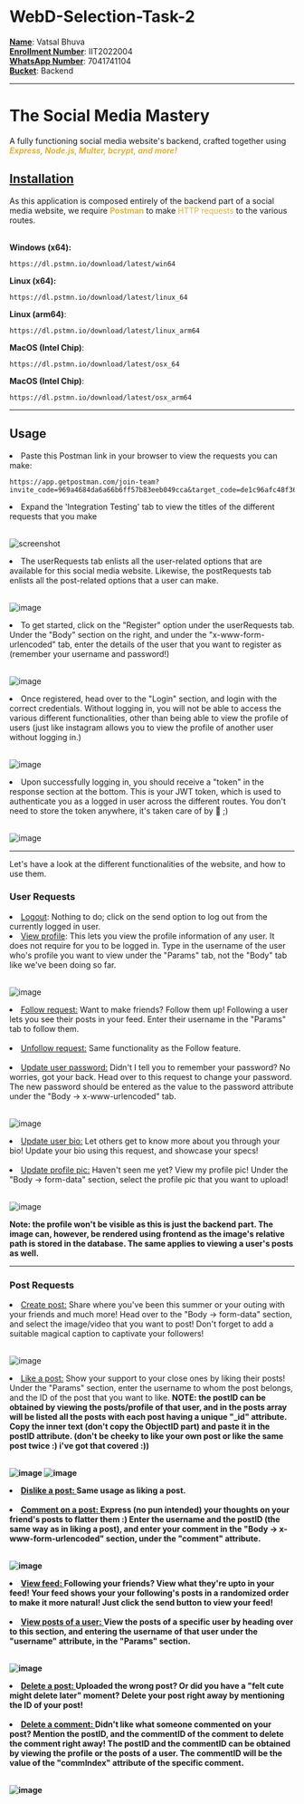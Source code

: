 # WebD-Selection-Task-2

<ins>**Name**</ins>: Vatsal Bhuva <br />
<ins>**Enrollment Number**</ins>: IIT2022004 <br />
<ins>**WhatsApp Number**</ins>: 7041741104 <br />
<ins>**Bucket**</ins>: Backend <br />

<hr>
<h1>The Social Media Mastery </h1>
<p> A fully functioning social media website's backend, crafted together using <strong><i style="color: rgb(227, 177, 51)">Express, Node.js, Multer, bcrypt, and more! </i></strong>

<h2 style="border-bottom: none"><ins>Installation</ins></h2>
As this application is composed entirely of the backend part of a social media website,
we require <strong style="color: rgb(227, 177, 51)">Postman</strong> to make <span style="color: rgb(227, 177, 51)">HTTP requests</span> to the various
routes. <br><br>

<strong>Windows (x64):</strong>
```
https://dl.pstmn.io/download/latest/win64
```
<strong>Linux (x64):</strong>
```
https://dl.pstmn.io/download/latest/linux_64
```
<strong>Linux (arm64)</strong>:
```
https://dl.pstmn.io/download/latest/linux_arm64
```
<strong>MacOS (Intel Chip)</strong>:
```
https://dl.pstmn.io/download/latest/osx_64
```
<strong>MacOS (Intel Chip)</strong>:
```
https://dl.pstmn.io/download/latest/osx_arm64
```
<hr>

<h2>Usage
</h2>

<li>Paste this Postman link in your browser to view the requests you can make: </li>

```
https://app.getpostman.com/join-team?invite_code=969a4684da6a66b6ff57b83eeb049cca&target_code=de1c96afc48f36811ff9f904a023471c
```

<li>Expand the 'Integration Testing' tab to view the titles of the different requests that you make</li><br>

![screenshot](assets/screenshots/integration-testing.png)

<li>The userRequests tab enlists all the user-related options that are available for this social media website. Likewise, the postRequests tab enlists all the post-related options that a user can make.</li><br>

![image](/assets/screenshots/expand-tabs.png)

<li>To get started, click on the "Register" option under the userRequests tab. Under the "Body" section on the right, and under the "x-www-form-urlencoded" tab, enter the details of the user that you want to register as (remember your username and password!)</li><br>

![image](/assets/screenshots/register.png)

<li>Once registered, head over to the "Login" section, and login with the correct credentials. Without logging in, you will not be able to access the various different functionalities, other than being able to view the profile of users (just like instagram allows you to view the profile of another user without logging in.)</li><br>

![image](/assets/screenshots/login.png)

<li>Upon successfully logging in, you should receive a "token" in the response section at the bottom. This is your JWT token, which is used to authenticate you as a logged in user across the different routes. You don't need to store the token anywhere, it's taken care of by 🍪 ;)</li><br>

![image](/assets/screenshots/login-token.png)

<hr>
Let's have a look at the different functionalities of the website, and how to use them.

<h3> User Requests </h3>
<li><ins>Logout</ins>: Nothing to do; click on the send option to log out from the currently logged in user.</li>

<li><ins>View profile</ins>: This lets you view the profile information of any user. It does not require for you to be logged in. Type in the username of the user who's profile you want to view under the "Params" tab, not the "Body" tab like we've been doing so far.
</li><br>

![image](/assets/screenshots/view-profile.png)

<li><ins>Follow request:</ins> Want to make friends? Follow them up! Following a user lets you see their posts in your feed. Enter their username in the "Params" tab to follow them.
</li><br>

<li><ins>Unfollow request:</ins> Same functionality as the Follow feature.
</li><br>

<li><ins>Update user password:</ins> Didn't I tell you to remember your password? No worries, got your back. Head over to this request to change your password. The new password should be entered as the value to the password attribute under the "Body -> x-www-urlencoded" tab.
</li><br>

![image](/assets/screenshots/update-password.png)

<li><ins>Update user bio:</ins> Let others get to know more about you through your bio! Update your bio using this request, and showcase your specs!
</li><br>

<li><ins>Update profile pic:</ins> Haven't seen me yet? View my profile pic! Under the "Body -> form-data" section, select the profile pic that you want to upload!
</li><br>

![image](/assets/screenshots/profile-pic.png)

<strong>Note: the profile won't be visible as this is just the backend part. The image can, however, be rendered using frontend as the image's relative path is stored in the database. The same applies to viewing a user's posts as well.</strong>


<hr>

<h3> Post Requests </h3>

<li><ins>Create post:</ins> Share where you've been this summer or your outing with your friends and much more! Head over to the "Body -> form-data" section, and select the image/video that you want to post! Don't forget to add a suitable magical caption to captivate your followers!
</li><br>

![image](/assets/screenshots/create-post.png)

<li><ins>Like a post:</ins> Show your support to your close ones by liking their posts! Under the "Params" section, enter the username to whom the post belongs, and the ID of the post that you want to like. <strong>NOTE: the postID can be obtained by viewing the posts/profile of that user, and in the posts array will be listed all the posts with each post having a unique "_id" attribute. Copy the inner text (don't copy the ObjectID part) and paste it in the postID attribute.
(don't be cheeky to like your own post or like the same post twice :) i've got that covered :))
</li><br>

![image](assets/screenshots/post-id.jpg)
![image](/assets/screenshots/like-post.png)

<li><ins>Dislike a post: </ins>Same usage as liking a post.
</li><br>

<li><ins>Comment on a post: </ins>Express (no pun intended) your thoughts on your friend's posts to flatter them :)
Enter the username and the postID (the same way as in liking a post), and enter your comment in the "Body -> x-www-form-urlencoded" section, under the "comment" attribute.
</li><br>

![image](/assets/screenshots/comment.png)

<li><ins>View feed: </ins>Following your friends? View what they're upto in your feed! Your feed shows your your following's posts in a randomized order to make it more natural! Just click the send button to view your feed!
</li><br>

<li><ins>View posts of a user: </ins>View the posts of a specific user by heading over to this section, and entering the username of that user under the "username" attribute, in the "Params" section.
</li><br>

![image](/assets/screenshots/view-posts.png)

<li><ins>Delete a post: </ins>Uploaded the wrong post? Or did you have a "felt cute might delete later" moment? Delete your post right away by mentioning the ID of your post!
</li><br>

<li><ins>Delete a comment: </ins>Didn't like what someone commented on your post? Mention the postID, and the commentID of the comment to delete the comment right away! The postID and the commentID can be obtained by viewing the profile or the posts of a user. The commentID will be the value of the "commIndex" attribute of the specific comment. 
</li><br>

![image](/assets/screenshots/comment-index.png)